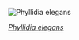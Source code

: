 
![Phyllidia elegans](https://upload.wikimedia.org/wikipedia/commons/thumb/c/c0/Phyllidia_elegans_%2823806633304%29.jpg/525px-Phyllidia_elegans_%2823806633304%29.jpg)

*[Phyllidia elegans](https://wikipedia.org/wiki/File:Phyllidia_elegans_(23806633304).jpg)*
